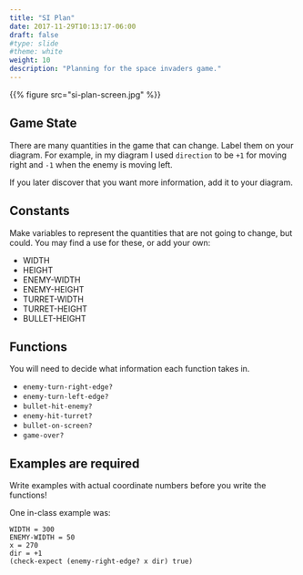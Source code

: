 ```yaml
---
title: "SI Plan"
date: 2017-11-29T10:13:17-06:00
draft: false
#type: slide
#theme: white
weight: 10
description: "Planning for the space invaders game."
---
```


{{% figure src="si-plan-screen.jpg" %}}

## Game State

There are many quantities in the game that can change. Label them on
your diagram. For example, in my diagram I used `direction` to be `+1`
for moving right and `-1` when the enemy is moving left.

If you later discover that you want more information, add it to your diagram. 

## Constants

Make variables to represent the quantities that are not going to
change, but could. You may find a use for these, or add your own:

* WIDTH
* HEIGHT
* ENEMY-WIDTH
* ENEMY-HEIGHT
* TURRET-WIDTH
* TURRET-HEIGHT
* BULLET-HEIGHT

## Functions

You will need to decide what information each function takes in. 

* `enemy-turn-right-edge?`
* `enemy-turn-left-edge?`
* `bullet-hit-enemy?` 
* `enemy-hit-turret?`
* `bullet-on-screen?`
* `game-over?`

## Examples are required

Write examples with actual coordinate numbers before you write the functions! 

One in-class example was:
```text
WIDTH = 300
ENEMY-WIDTH = 50
x = 270
dir = +1
(check-expect (enemy-right-edge? x dir) true)
```

